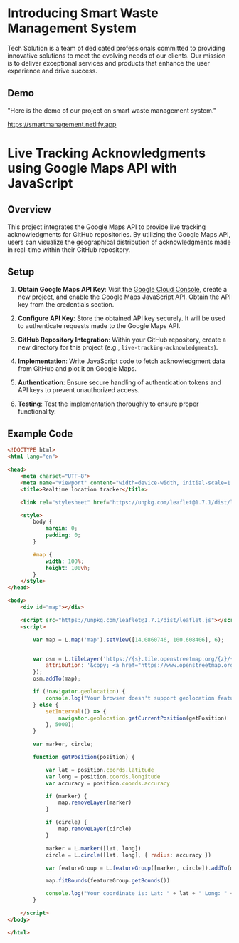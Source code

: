 # Introducing Smart Waste Management System

Tech Solution is a team of dedicated professionals committed to providing innovative solutions to meet the evolving needs of our clients. Our mission is to deliver exceptional services and products that enhance the user experience and drive success.


## Demo

"Here is the demo of our project on smart waste management system."

https://smartmanagement.netlify.app

# Live Tracking Acknowledgments using Google Maps API with JavaScript

## Overview

This project integrates the Google Maps API to provide live tracking acknowledgments for GitHub repositories. By utilizing the Google Maps API, users can visualize the geographical distribution of acknowledgments made in real-time within their GitHub repository.

## Setup

1. **Obtain Google Maps API Key**: Visit the [Google Cloud Console](https://console.cloud.google.com/), create a new project, and enable the Google Maps JavaScript API. Obtain the API key from the credentials section.

2. **Configure API Key**: Store the obtained API key securely. It will be used to authenticate requests made to the Google Maps API.

3. **GitHub Repository Integration**: Within your GitHub repository, create a new directory for this project (e.g., `live-tracking-acknowledgments`).

4. **Implementation**: Write JavaScript code to fetch acknowledgment data from GitHub and plot it on Google Maps.

5. **Authentication**: Ensure secure handling of authentication tokens and API keys to prevent unauthorized access.

6. **Testing**: Test the implementation thoroughly to ensure proper functionality.

## Example Code

```html
<!DOCTYPE html>
<html lang="en">

<head>
    <meta charset="UTF-8">
    <meta name="viewport" content="width=device-width, initial-scale=1.0">
    <title>Realtime location tracker</title>

    <link rel="stylesheet" href="https://unpkg.com/leaflet@1.7.1/dist/leaflet.css" />

    <style>
        body {
            margin: 0;
            padding: 0;
        }

        #map {
            width: 100%;
            height: 100vh;
        }
    </style>
</head>

<body>
    <div id="map"></div>

    <script src="https://unpkg.com/leaflet@1.7.1/dist/leaflet.js"></script>
    <script>

        var map = L.map('map').setView([14.0860746, 100.608406], 6);


        var osm = L.tileLayer('https://{s}.tile.openstreetmap.org/{z}/{x}/{y}.png', {
            attribution: '&copy; <a href="https://www.openstreetmap.org/copyright">OpenStreetMap</a> contributors'
        });
        osm.addTo(map);

        if (!navigator.geolocation) {
            console.log("Your browser doesn't support geolocation feature!")
        } else {
            setInterval(() => {
                navigator.geolocation.getCurrentPosition(getPosition)
            }, 5000);
        }

        var marker, circle;

        function getPosition(position) {

            var lat = position.coords.latitude
            var long = position.coords.longitude
            var accuracy = position.coords.accuracy

            if (marker) {
                map.removeLayer(marker)
            }

            if (circle) {
                map.removeLayer(circle)
            }

            marker = L.marker([lat, long])
            circle = L.circle([lat, long], { radius: accuracy })

            var featureGroup = L.featureGroup([marker, circle]).addTo(map)

            map.fitBounds(featureGroup.getBounds())

            console.log("Your coordinate is: Lat: " + lat + " Long: " + long + " Accuracy: " + accuracy)
        }

    </script>
</body>

</html>
```

